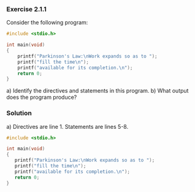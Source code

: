 ### Exercise 2.1.1
Consider the following program:
```c
#include <stdio.h>

int main(void)
{
	printf("Parkinson's Law:\nWork expands so as to ");
	printf("fill the time\n");
	printf("available for its completion.\n");
	return 0;
}
```
a) Identify the directives and statements in this program.
b) What output does the program produce?

### Solution

a)
Directives are line 1.
Statements are lines 5-8.

```c {.line-numbers}
#include <stdio.h>

int main(void)
{
   printf("Parkinson's Law:\nWork expands so as to ");
   printf("fill the time\n");
   printf("available for its completion.\n");
   return 0;
}
```
